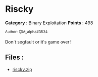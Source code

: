 # Riscky

**Category** : Binary Exploitation
**Points** : 498

<small>Author: @M_alpha#3534</small><br><br>Don't segfault or it's game over!

## Files : 
 - [riscky.zip](./riscky.zip)


